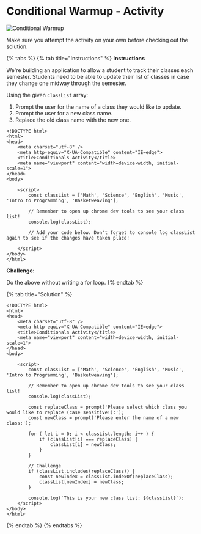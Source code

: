 # Conditional Warmup - Activity

![Conditional Warmup](../../../.gitbook/assets/image%20%284%29.png)

Make sure you attempt the activity on your own before checking out the solution. 

{% tabs %}
{% tab title="Instructions" %}
**Instructions**

We're building an application to allow a student to track their classes each semester. Students need to be able to update their list of classes in case they change one midway through the semester.

Using the given `classList` array:

1. Prompt the user for the name of a class they would like to update.
2. Prompt the user for a new class name.
3. Replace the old class name with the new one.

```markup
<!DOCTYPE html>
<html>
<head>
    <meta charset="utf-8" />
    <meta http-equiv="X-UA-Compatible" content="IE=edge">
    <title>Conditionals Activity</title>
    <meta name="viewport" content="width=device-width, initial-scale=1">
</head>
<body>
    
    <script>
        const classList = ['Math', 'Science', 'English', 'Music', 'Intro to Programming', 'Basketweaving'];
        
        // Remember to open up chrome dev tools to see your class list!
        console.log(classList);

        // Add your code below. Don't forget to console log classList again to see if the changes have taken place!

    </script>
</body>
</html>
```

**Challenge:**

Do the above without writing a for loop.
{% endtab %}

{% tab title="Solution" %}
```markup
<!DOCTYPE html>
<html>
<head>
    <meta charset="utf-8" />
    <meta http-equiv="X-UA-Compatible" content="IE=edge">
    <title>Conditionals Activity</title>
    <meta name="viewport" content="width=device-width, initial-scale=1">
</head>
<body>
    
    <script>
        const classList = ['Math', 'Science', 'English', 'Music', 'Intro to Programming', 'Basketweaving'];
        
        // Remember to open up chrome dev tools to see your class list!
        console.log(classList);

        const replaceClass = prompt('Please select which class you would like to replace (case sensitive!):'); 
        const newClass = prompt('Please enter the name of a new class:');
        
        for ( let i = 0; i < classList.length; i++ ) {
            if (classList[i] === replaceClass) {
                classList[i] = newClass;
            }
        }

        // Challenge
        if (classList.includes(replaceClass)) {
            const newIndex = classList.indexOf(replaceClass);
            classList[newIndex] = newClass;
        }

        console.log(`This is your new class list: ${classList}`);
    </script>
</body>
</html>
```
{% endtab %}
{% endtabs %}

 

